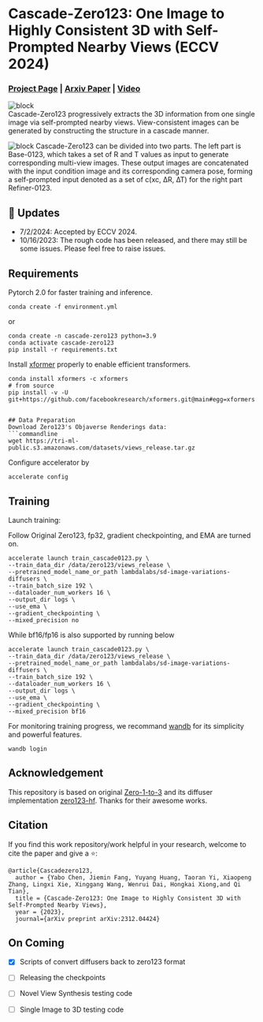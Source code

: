 # Cascade-Zero123: One Image to Highly Consistent 3D with Self-Prompted Nearby Views (ECCV 2024)

### [Project Page](https://cascadezero123.github.io/) | [Arxiv Paper](https://arxiv.org/abs/2312.04424) | [Video](https://youtu.be/llKNi5YuiV8)

![block](./imgs/nvs.png)   
Cascade-Zero123 progressively extracts the 3D information from one single image via self-prompted nearby views. View-consistent images can be generated by constructing the structure in a cascade manner.

![block](./imgs/method.png)
Cascade-Zero123 can be divided into two parts. The left part is Base-0123, which takes a set of R and T values as input to generate corresponding multi-view images. These output images are concatenated with the input condition image and its corresponding camera pose, forming a self-prompted input denoted as a set of c(xc, ∆R, ∆T) for the right part Refiner-0123.

## 🦾 Updates
- 7/2/2024: Accepted by ECCV 2024.
- 10/16/2023: The rough code has been released, and there may still be some issues. Please feel free to raise issues.

## Requirements
Pytorch 2.0 for faster training and inference.
```
conda create -f environment.yml
```
or 
```
conda create -n cascade-zero123 python=3.9
conda activate cascade-zero123
pip install -r requirements.txt
```

Install [xformer](https://github.com/facebookresearch/xformers#installing-xformers) properly to enable efficient transformers.
```commandline
conda install xformers -c xformers
# from source
pip install -v -U git+https://github.com/facebookresearch/xformers.git@main#egg=xformers
```

```

## Data Preparation
Download Zero123's Objaverse Renderings data:
```commandline
wget https://tri-ml-public.s3.amazonaws.com/datasets/views_release.tar.gz
```

Configure accelerator by
```commandline
accelerate config
```

##  Training
Launch training:

Follow Original Zero123, fp32, gradient checkpointing, and EMA are turned on.
```commandline
accelerate launch train_cascade0123.py \
--train_data_dir /data/zero123/views_release \
--pretrained_model_name_or_path lambdalabs/sd-image-variations-diffusers \
--train_batch_size 192 \
--dataloader_num_workers 16 \
--output_dir logs \
--use_ema \
--gradient_checkpointing \
--mixed_precision no
```

While bf16/fp16 is also supported by running below
```commandline
accelerate launch train_cascade0123.py \
--train_data_dir /data/zero123/views_release \
--pretrained_model_name_or_path lambdalabs/sd-image-variations-diffusers \
--train_batch_size 192 \
--dataloader_num_workers 16 \
--output_dir logs \
--use_ema \
--gradient_checkpointing \
--mixed_precision bf16
```

For monitoring training progress, we recommand [wandb](https://wandb.ai/site) for its simplicity and powerful features.
```commandline
wandb login
```


##  Acknowledgement
This repository is based on original [Zero-1-to-3](https://github.com/cvlab-columbia/zero123) and its diffuser implementation [zero123-hf](https://github.com/kxhit/zero123-hf). Thanks for their awesome works.


##  Citation
If you find this work repository/work helpful in your research, welcome to cite the paper and give a ⭐:

```
@article{Cascadezero123,
  author = {Yabo Chen, Jiemin Fang, Yuyang Huang, Taoran Yi, Xiaopeng Zhang, Lingxi Xie, Xinggang Wang, Wenrui Dai, Hongkai Xiong,and Qi Tian},
  title = {Cascade-Zero123: One Image to Highly Consistent 3D with Self-Prompted Nearby Views},
  year = {2023},
  journal={arXiv preprint arXiv:2312.04424}
```

##  On Coming
- [x] Scripts of convert diffusers back to zero123 format  
- [ ] Releasing the checkpoints  
- [ ] Novel View Synthesis testing code  
- [ ] Single Image to 3D testing code  

